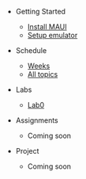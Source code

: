 * Getting Started
    - [Install MAUI](https://dotnet.microsoft.com/en-us/learn/maui/first-app-tutorial/install)
    - [Setup emulator](https://dotnet.microsoft.com/en-us/learn/maui/first-app-tutorial/device-setup)
* Schedule
    - [Weeks](schedule)
    - [All topics](notes/notes_main)

* Labs
    - [Lab0](labs/lab0.md)

* Assignments
    - Coming soon
* Project
    - Coming soon
